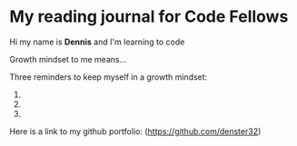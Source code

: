 # My reading journal for Code Fellows

Hi my name is **Dennis** and I'm learning to code

Growth mindset to me means...

Three reminders to keep myself in a growth mindset:

1.  
2.  
3.  



Here is a link to my github portfolio:  (https://github.com/denster32)
